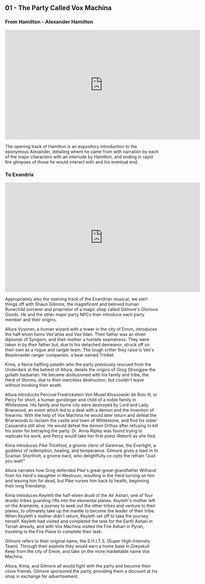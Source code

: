 ## 01 - The Party Called Vox Machina

### From Hamilton - Alexander Hamilton

<div class="video-responsive">
<iframe id="ytplayer" type="text/html" width="640" height="360" src="https://www.youtube.com/embed/VhinPd5RRJw" frameborder="0">
</iframe></div>

The opening track of Hamilton is an expository introduction to the eponymous Alexander, detailing where he came from with narration by each of the major characters with an interlude by Hamilton, and ending in rapid fire glimpses of those he would interact with and his eventual end.

### To Exandria

<div class="video-responsive">
<iframe id="ytplayer" type="text/html" width="640" height="360" src="https://www.youtube.com/embed/LIDuJAvTTRc" frameborder="0">
</iframe></div>

Appropriately also the opening track of the Exandrian musical, we start things off with Shaun Gilmore,
the magnificent and beloved human Runechild sorcerer and proprietor of a magic shop called Gilmore's Glorious Goods.
He and the other major party NPCs then introduce each party member and their origins.

Allura Vysoren, a human wizard with a tower in the city of Emon, introduces the half-elven twins Vex'ahlia and Vax'ildan.
Their father was an elven diplomat of Syngorn, and their mother a humble seamstress.
They were taken in by their father but, due to his detached demeanor, struck off on their own as a rogue and ranger team.
The tough critter they raise is Vex's Beastmaster ranger companion, a bear named Trinket.

Kima, a fierce halfling paladin who the party previously rescued from the Underdark at the behest of Allura,
details the origins of Grog Strongjaw the goliath barbarian. He became disillusioned with his family and tribe,
the Herd of Storms, due to their merciless destruction, but couldn't leave without invoking their wrath.

Allura introduces Percival Fredrickstein Von Musel Klossowski de Rolo III,
or Percy for short, a human gunslinger and child of a noble family in Whitestone.
His family and home city were destroyed by Lord and Lady Briarwood, an event which led to a deal with a demon and the invention of firearms.
With the help of Vox Machina he would later return and defeat the Briarwoods to reclaim the castle and town of Whitestone,
and find his sister Cassandra still alive. He would defeat the demon Orthax after refusing to kill his sister for betraying the party.
Dr. Anna Ripley was found trying to replicate his work, and Percy would take her first pistol (Retort) as she fled.

Kima introduces Pike Trickfoot, a gnome cleric of Sarenrae, the Everlight, a goddess of redemption, healing, and temperance.
Gilmore gives a lead-in to Scanlan Shortholt, a gnome bard, who delightfully co-opts the refrain "Just you wait!"

Allura narrates how Grog defended Pike's great-great-grandfather Wilhand from his Herd's slaughter in Westruun,
resulting in the Herd turning on him and leaving him for dead, but Pike nurses him back to health, beginning their long friendship.

Kima introduces Keyleth the half-elven druid of the Air Ashari, one of four druidic tribes guarding rifts into the elemental planes.
Keyleth's mother left on the Aramente, a journey to seek out the other tribes and venture to their planes, to ultimately take up the mantle to become the leader of their tribe.
When Keyleth's mother didn't return, Keyleth set off to take the journey herself.
Keyleth had visited and completed the task for the Earth Ashari in Terrah already,
and with Vox Machina visited the Fire Ashari in Pyrah, traveling to the Fire Plane to complete their task.

Gilmore refers to their original name, the S.H.I.T.S. (Super High-Intensity Team).
Through their exploits they would earn a home base in Greyskull Keep from the city of Emon, and take on the more marketable name Vox Machina.

Allura, Kima, and Gilmore all would fight with the party and become their close friends.
Gilmore sponsored the party, providing them a discount at his shop in exchange for advertisement.
